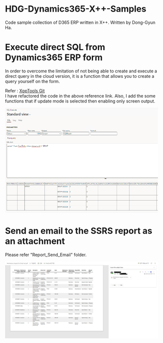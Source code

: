 # HDG-Dynamics365-X++-Samples
Code sample collection of D365 ERP written in X++.
Written by Dong-Gyun Ha.

# Execute direct SQL from Dynamics365 ERP form

In order to overcome the limitation of not being able to create and execute a direct query in the cloud version, it is a function that allows you to create a query yourself on the form.

Refer : [XppTools Git](https://github.com/TrudAX/XppTools/tree/master/DEVTools/DEVSQLExecute)   
I have refactored the code in the above reference link. Also, I add the some functions that if update mode is selected then enabling only screen output.

![Execute direct SQL](img/ExecuteDirectQuerySample.png)

# Send an email to the SSRS report as an attachment

Please refer "Report_Send_Email" folder.

![Send Email as attachment](img/ReportSendEmailSample.png)